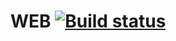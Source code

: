 # WEB [![Build status](https://ci.appveyor.com/api/projects/status/615vb737s87j4lic/branch/master?svg=true)](https://ci.appveyor.com/project/asachiyigor/aqa-web-1-1/branch/master)